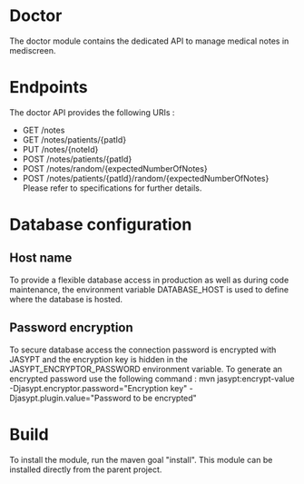# Doctor
The doctor module contains the dedicated API to manage medical notes in mediscreen.

# Endpoints
The doctor API provides the following URIs :
* GET /notes
* GET /notes/patients/{patId}
* PUT /notes/{noteId}
* POST /notes/patients/{patId}
* POST /notes/random/{expectedNumberOfNotes}
* POST /notes/patients/{patId}/random/{expectedNumberOfNotes}
Please refer to specifications for further details.

# Database configuration

## Host name
To provide a flexible database access in production as well as during code maintenance,
the environment variable DATABASE_HOST is used to define where the database is hosted.

## Password encryption
To secure database access the connection password is encrypted with JASYPT 
and the encryption key is hidden in the JASYPT_ENCRYPTOR_PASSWORD environment variable. 
To generate an encrypted password use the following command : 
mvn jasypt:encrypt-value -Djasypt.encryptor.password="Encryption key" 
    -Djasypt.plugin.value="Password to be encrypted"
    
# Build
To install the module, run the maven goal "install".
This module can be installed directly from the parent project.

